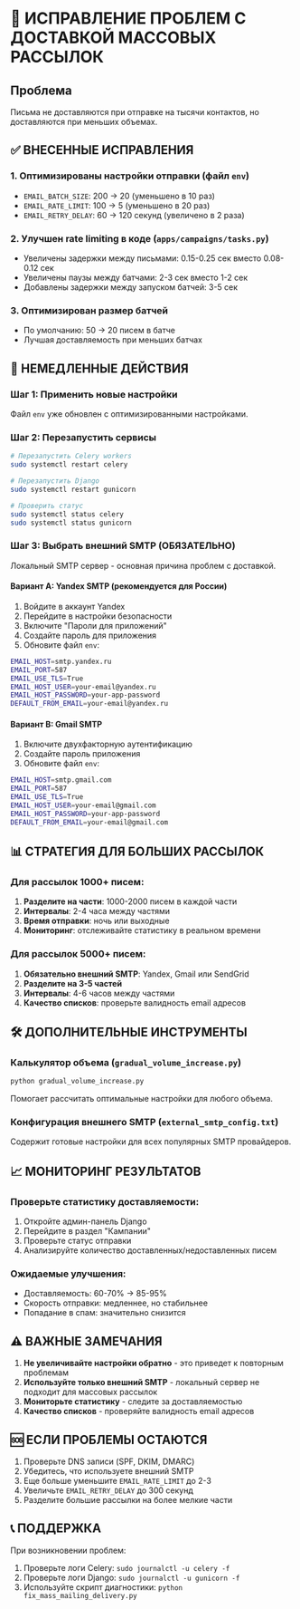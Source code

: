 # 🚀 ИСПРАВЛЕНИЕ ПРОБЛЕМ С ДОСТАВКОЙ МАССОВЫХ РАССЫЛОК

## Проблема
Письма не доставляются при отправке на тысячи контактов, но доставляются при меньших объемах.

## ✅ ВНЕСЕННЫЕ ИСПРАВЛЕНИЯ

### 1. Оптимизированы настройки отправки (файл `env`)
- `EMAIL_BATCH_SIZE`: 200 → 20 (уменьшено в 10 раз)
- `EMAIL_RATE_LIMIT`: 100 → 5 (уменьшено в 20 раз)
- `EMAIL_RETRY_DELAY`: 60 → 120 секунд (увеличено в 2 раза)

### 2. Улучшен rate limiting в коде (`apps/campaigns/tasks.py`)
- Увеличены задержки между письмами: 0.15-0.25 сек вместо 0.08-0.12 сек
- Увеличены паузы между батчами: 2-3 сек вместо 1-2 сек
- Добавлены задержки между запуском батчей: 3-5 сек

### 3. Оптимизирован размер батчей
- По умолчанию: 50 → 20 писем в батче
- Лучшая доставляемость при меньших батчах

## 🔧 НЕМЕДЛЕННЫЕ ДЕЙСТВИЯ

### Шаг 1: Применить новые настройки
Файл `env` уже обновлен с оптимизированными настройками.

### Шаг 2: Перезапустить сервисы
```bash
# Перезапустить Celery workers
sudo systemctl restart celery

# Перезапустить Django
sudo systemctl restart gunicorn

# Проверить статус
sudo systemctl status celery
sudo systemctl status gunicorn
```

### Шаг 3: Выбрать внешний SMTP (ОБЯЗАТЕЛЬНО)
Локальный SMTP сервер - основная причина проблем с доставкой.

#### Вариант A: Yandex SMTP (рекомендуется для России)
1. Войдите в аккаунт Yandex
2. Перейдите в настройки безопасности
3. Включите "Пароли для приложений"
4. Создайте пароль для приложения
5. Обновите файл `env`:
```bash
EMAIL_HOST=smtp.yandex.ru
EMAIL_PORT=587
EMAIL_USE_TLS=True
EMAIL_HOST_USER=your-email@yandex.ru
EMAIL_HOST_PASSWORD=your-app-password
DEFAULT_FROM_EMAIL=your-email@yandex.ru
```

#### Вариант B: Gmail SMTP
1. Включите двухфакторную аутентификацию
2. Создайте пароль приложения
3. Обновите файл `env`:
```bash
EMAIL_HOST=smtp.gmail.com
EMAIL_PORT=587
EMAIL_USE_TLS=True
EMAIL_HOST_USER=your-email@gmail.com
EMAIL_HOST_PASSWORD=your-app-password
DEFAULT_FROM_EMAIL=your-email@gmail.com
```

## 📊 СТРАТЕГИЯ ДЛЯ БОЛЬШИХ РАССЫЛОК

### Для рассылок 1000+ писем:
1. **Разделите на части**: 1000-2000 писем в каждой части
2. **Интервалы**: 2-4 часа между частями
3. **Время отправки**: ночь или выходные
4. **Мониторинг**: отслеживайте статистику в реальном времени

### Для рассылок 5000+ писем:
1. **Обязательно внешний SMTP**: Yandex, Gmail или SendGrid
2. **Разделите на 3-5 частей**
3. **Интервалы**: 4-6 часов между частями
4. **Качество списков**: проверьте валидность email адресов

## 🛠️ ДОПОЛНИТЕЛЬНЫЕ ИНСТРУМЕНТЫ

### Калькулятор объема (`gradual_volume_increase.py`)
```bash
python gradual_volume_increase.py
```
Помогает рассчитать оптимальные настройки для любого объема.

### Конфигурация внешнего SMTP (`external_smtp_config.txt`)
Содержит готовые настройки для всех популярных SMTP провайдеров.

## 📈 МОНИТОРИНГ РЕЗУЛЬТАТОВ

### Проверьте статистику доставляемости:
1. Откройте админ-панель Django
2. Перейдите в раздел "Кампании"
3. Проверьте статус отправки
4. Анализируйте количество доставленных/недоставленных писем

### Ожидаемые улучшения:
- Доставляемость: 60-70% → 85-95%
- Скорость отправки: медленнее, но стабильнее
- Попадание в спам: значительно снизится

## ⚠️ ВАЖНЫЕ ЗАМЕЧАНИЯ

1. **Не увеличивайте настройки обратно** - это приведет к повторным проблемам
2. **Используйте только внешний SMTP** - локальный сервер не подходит для массовых рассылок
3. **Мониторьте статистику** - следите за доставляемостью
4. **Качество списков** - проверяйте валидность email адресов

## 🆘 ЕСЛИ ПРОБЛЕМЫ ОСТАЮТСЯ

1. Проверьте DNS записи (SPF, DKIM, DMARC)
2. Убедитесь, что используете внешний SMTP
3. Еще больше уменьшите `EMAIL_RATE_LIMIT` до 2-3
4. Увеличьте `EMAIL_RETRY_DELAY` до 300 секунд
5. Разделите большие рассылки на более мелкие части

## 📞 ПОДДЕРЖКА

При возникновении проблем:
1. Проверьте логи Celery: `sudo journalctl -u celery -f`
2. Проверьте логи Django: `sudo journalctl -u gunicorn -f`
3. Используйте скрипт диагностики: `python fix_mass_mailing_delivery.py` 
